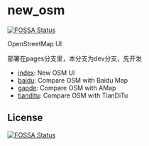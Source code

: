 # new_osm
[![FOSSA Status](https://app.fossa.com/api/projects/git%2Bgithub.com%2FLaoshuBaby%2FOSMChina-NextOSM.svg?type=shield)](https://app.fossa.com/projects/git%2Bgithub.com%2FLaoshuBaby%2FOSMChina-NextOSM?ref=badge_shield)

OpenStreetMap UI

部署在pages分支里，本分支为dev分支，先开发

- [index](https://alexandermisel.github.io/new_osm/): New OSM UI
- [baidu](https://alexandermisel.github.io/new_osm/baidu): Compare OSM with Baidu Map
- [gaode](https://alexandermisel.github.io/new_osm/gaode): Compare OSM with AMap
- [tianditu](https://alexandermisel.github.io/new_osm/tianditu): Compare OSM with TianDiTu


## License
[![FOSSA Status](https://app.fossa.com/api/projects/git%2Bgithub.com%2FLaoshuBaby%2FOSMChina-NextOSM.svg?type=large)](https://app.fossa.com/projects/git%2Bgithub.com%2FLaoshuBaby%2FOSMChina-NextOSM?ref=badge_large)